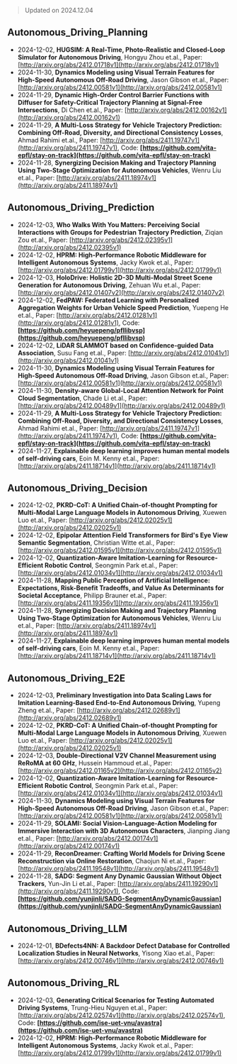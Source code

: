 > Updated on 2024.12.04

## Autonomous_Driving_Planning

- 2024-12-02, **HUGSIM: A Real-Time, Photo-Realistic and Closed-Loop Simulator for Autonomous Driving**, Hongyu Zhou et.al., Paper: [http://arxiv.org/abs/2412.01718v1](http://arxiv.org/abs/2412.01718v1)
- 2024-11-30, **Dynamics Modeling using Visual Terrain Features for High-Speed Autonomous Off-Road Driving**, Jason Gibson et.al., Paper: [http://arxiv.org/abs/2412.00581v1](http://arxiv.org/abs/2412.00581v1)
- 2024-11-29, **Dynamic High-Order Control Barrier Functions with Diffuser for Safety-Critical Trajectory Planning at Signal-Free Intersections**, Di Chen et.al., Paper: [http://arxiv.org/abs/2412.00162v1](http://arxiv.org/abs/2412.00162v1)
- 2024-11-29, **A Multi-Loss Strategy for Vehicle Trajectory Prediction: Combining Off-Road, Diversity, and Directional Consistency Losses**, Ahmad Rahimi et.al., Paper: [http://arxiv.org/abs/2411.19747v1](http://arxiv.org/abs/2411.19747v1), Code: **[https://github.com/vita-epfl/stay-on-track](https://github.com/vita-epfl/stay-on-track)**
- 2024-11-28, **Synergizing Decision Making and Trajectory Planning Using Two-Stage Optimization for Autonomous Vehicles**, Wenru Liu et.al., Paper: [http://arxiv.org/abs/2411.18974v1](http://arxiv.org/abs/2411.18974v1)

## Autonomous_Driving_Prediction

- 2024-12-03, **Who Walks With You Matters: Perceiving Social Interactions with Groups for Pedestrian Trajectory Prediction**, Ziqian Zou et.al., Paper: [http://arxiv.org/abs/2412.02395v1](http://arxiv.org/abs/2412.02395v1)
- 2024-12-02, **HPRM: High-Performance Robotic Middleware for Intelligent Autonomous Systems**, Jacky Kwok et.al., Paper: [http://arxiv.org/abs/2412.01799v1](http://arxiv.org/abs/2412.01799v1)
- 2024-12-03, **HoloDrive: Holistic 2D-3D Multi-Modal Street Scene Generation for Autonomous Driving**, Zehuan Wu et.al., Paper: [http://arxiv.org/abs/2412.01407v2](http://arxiv.org/abs/2412.01407v2)
- 2024-12-02, **FedPAW: Federated Learning with Personalized Aggregation Weights for Urban Vehicle Speed Prediction**, Yuepeng He et.al., Paper: [http://arxiv.org/abs/2412.01281v1](http://arxiv.org/abs/2412.01281v1), Code: **[https://github.com/heyuepeng/pfllibvsp](https://github.com/heyuepeng/pfllibvsp)**
- 2024-12-02, **LiDAR SLAMMOT based on Confidence-guided Data Association**, Susu Fang et.al., Paper: [http://arxiv.org/abs/2412.01041v1](http://arxiv.org/abs/2412.01041v1)
- 2024-11-30, **Dynamics Modeling using Visual Terrain Features for High-Speed Autonomous Off-Road Driving**, Jason Gibson et.al., Paper: [http://arxiv.org/abs/2412.00581v1](http://arxiv.org/abs/2412.00581v1)
- 2024-11-30, **Density-aware Global-Local Attention Network for Point Cloud Segmentation**, Chade Li et.al., Paper: [http://arxiv.org/abs/2412.00489v1](http://arxiv.org/abs/2412.00489v1)
- 2024-11-29, **A Multi-Loss Strategy for Vehicle Trajectory Prediction: Combining Off-Road, Diversity, and Directional Consistency Losses**, Ahmad Rahimi et.al., Paper: [http://arxiv.org/abs/2411.19747v1](http://arxiv.org/abs/2411.19747v1), Code: **[https://github.com/vita-epfl/stay-on-track](https://github.com/vita-epfl/stay-on-track)**
- 2024-11-27, **Explainable deep learning improves human mental models of self-driving cars**, Eoin M. Kenny et.al., Paper: [http://arxiv.org/abs/2411.18714v1](http://arxiv.org/abs/2411.18714v1)

## Autonomous_Driving_Decision

- 2024-12-02, **PKRD-CoT: A Unified Chain-of-thought Prompting for Multi-Modal Large Language Models in Autonomous Driving**, Xuewen Luo et.al., Paper: [http://arxiv.org/abs/2412.02025v1](http://arxiv.org/abs/2412.02025v1)
- 2024-12-02, **Epipolar Attention Field Transformers for Bird's Eye View Semantic Segmentation**, Christian Witte et.al., Paper: [http://arxiv.org/abs/2412.01595v1](http://arxiv.org/abs/2412.01595v1)
- 2024-12-02, **Quantization-Aware Imitation-Learning for Resource-Efficient Robotic Control**, Seongmin Park et.al., Paper: [http://arxiv.org/abs/2412.01034v1](http://arxiv.org/abs/2412.01034v1)
- 2024-11-28, **Mapping Public Perception of Artificial Intelligence: Expectations, Risk-Benefit Tradeoffs, and Value As Determinants for Societal Acceptance**, Philipp Brauner et.al., Paper: [http://arxiv.org/abs/2411.19356v1](http://arxiv.org/abs/2411.19356v1)
- 2024-11-28, **Synergizing Decision Making and Trajectory Planning Using Two-Stage Optimization for Autonomous Vehicles**, Wenru Liu et.al., Paper: [http://arxiv.org/abs/2411.18974v1](http://arxiv.org/abs/2411.18974v1)
- 2024-11-27, **Explainable deep learning improves human mental models of self-driving cars**, Eoin M. Kenny et.al., Paper: [http://arxiv.org/abs/2411.18714v1](http://arxiv.org/abs/2411.18714v1)

## Autonomous_Driving_E2E

- 2024-12-03, **Preliminary Investigation into Data Scaling Laws for Imitation Learning-Based End-to-End Autonomous Driving**, Yupeng Zheng et.al., Paper: [http://arxiv.org/abs/2412.02689v1](http://arxiv.org/abs/2412.02689v1)
- 2024-12-02, **PKRD-CoT: A Unified Chain-of-thought Prompting for Multi-Modal Large Language Models in Autonomous Driving**, Xuewen Luo et.al., Paper: [http://arxiv.org/abs/2412.02025v1](http://arxiv.org/abs/2412.02025v1)
- 2024-12-03, **Double-Directional V2V Channel Measurement using ReRoMA at 60 GHz**, Hussein Hammoud et.al., Paper: [http://arxiv.org/abs/2412.01165v2](http://arxiv.org/abs/2412.01165v2)
- 2024-12-02, **Quantization-Aware Imitation-Learning for Resource-Efficient Robotic Control**, Seongmin Park et.al., Paper: [http://arxiv.org/abs/2412.01034v1](http://arxiv.org/abs/2412.01034v1)
- 2024-11-30, **Dynamics Modeling using Visual Terrain Features for High-Speed Autonomous Off-Road Driving**, Jason Gibson et.al., Paper: [http://arxiv.org/abs/2412.00581v1](http://arxiv.org/abs/2412.00581v1)
- 2024-11-29, **SOLAMI: Social Vision-Language-Action Modeling for Immersive Interaction with 3D Autonomous Characters**, Jianping Jiang et.al., Paper: [http://arxiv.org/abs/2412.00174v1](http://arxiv.org/abs/2412.00174v1)
- 2024-11-29, **ReconDreamer: Crafting World Models for Driving Scene Reconstruction via Online Restoration**, Chaojun Ni et.al., Paper: [http://arxiv.org/abs/2411.19548v1](http://arxiv.org/abs/2411.19548v1)
- 2024-11-28, **SADG: Segment Any Dynamic Gaussian Without Object Trackers**, Yun-Jin Li et.al., Paper: [http://arxiv.org/abs/2411.19290v1](http://arxiv.org/abs/2411.19290v1), Code: **[https://github.com/yunjinli/SADG-SegmentAnyDynamicGaussian](https://github.com/yunjinli/SADG-SegmentAnyDynamicGaussian)**

## Autonomous_Driving_LLM

- 2024-12-01, **BDefects4NN: A Backdoor Defect Database for Controlled Localization Studies in Neural Networks**, Yisong Xiao et.al., Paper: [http://arxiv.org/abs/2412.00746v1](http://arxiv.org/abs/2412.00746v1)

## Autonomous_Driving_RL

- 2024-12-03, **Generating Critical Scenarios for Testing Automated Driving Systems**, Trung-Hieu Nguyen et.al., Paper: [http://arxiv.org/abs/2412.02574v1](http://arxiv.org/abs/2412.02574v1), Code: **[https://github.com/ise-uet-vnu/avastra](https://github.com/ise-uet-vnu/avastra)**
- 2024-12-02, **HPRM: High-Performance Robotic Middleware for Intelligent Autonomous Systems**, Jacky Kwok et.al., Paper: [http://arxiv.org/abs/2412.01799v1](http://arxiv.org/abs/2412.01799v1)

